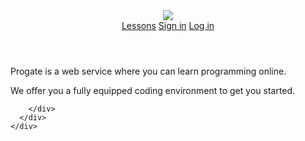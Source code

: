 <!DOCTYPE html>
<html>
<head>
  <meta charset="utf-8">
  <meta name="viewport" content="width=device-width, initial-scale=1.0">
  <title>Progate</title>
  <link href="https://maxcdn.bootstrapcdn.com/font-awesome/4.7.0/css/font-awesome.min.css" rel="stylesheet" integrity="sha384-wvfXpqpZZVQGK6TAh5PVlGOfQNHSoD2xbE+QkPxCAFlNEevoEH3Sl0sibVcOQVnN" crossorigin="anonymous">
  <link rel="stylesheet" type="text/css" href="stylesheet.css">
  <link rel="stylesheet" type="text/css" href="responsive.css">
  <link rel="shortcut icon" href="favicon.ico" >
  <!--     ┬ ┬┌─┐  ┌─┐┬─┐┌─┐        -->
  <!--     │││├┤   ├─┤├┬┘├┤         -->
  <!--     └┴┘└─┘  ┴ ┴┴└─└─┘        -->
  <!--     ╔═╗╦═╗╔═╗╔═╗╔═╗╔╦╗╔═╗    -->
  <!--     ╠═╝╠╦╝║ ║║ ╦╠═╣ ║ ║╣     -->
  <!--     ╩  ╩╚═╚═╝╚═╝╩ ╩ ╩ ╚═╝    -->
</head>
<body>
    <header>
      <div class="container">
        <div class="header-left">
          <img class="logo" src="https://prog-8.com/images/html/advanced/main_logo.png">
        </div>
        <span class="fa fa-bars menu-icon"></span>
        <div class="header-right">
          <a href="#">Lessons</a>
          <a href="#">Sign in</a>
          <a href="#" class="login">Log in</a>
        </div>
      </div>
    </header>
    <div class="top-wrapper">
      <div class="container">
        <h1></h1>
        <h1></h1>
        <p>Progate is a web service where you can learn programming online.</p>
        <p>We offer you a fully equipped coding environment to get you started.</p>
        <div class="btn-wrapper">

        </div>
      </div>
    </div>

    
  </body>
</html>
